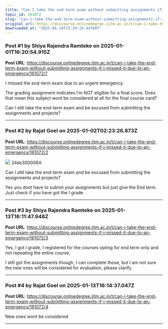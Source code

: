 ```yaml
---
title: "Can I take the end-term exam without submitting assignments if I missed it due to an emergency?"
topic_id: 161072
slug: "can-i-take-the-end-term-exam-without-submitting-assignments-if-i-missed-it-due-to-an-emergency"
original_url: https://discourse.onlinedegree.iitm.ac.in/t/can-i-take-the-end-term-exam-without-submitting-assignments-if-i-missed-it-due-to-an-emergency/161072
downloaded_at: "2025-06-18T15:29:19.447607"
---
```


### Post #1 by Shiya Rajendra Ramteke on 2025-01-01T16:20:54.915Z
**Post URL**: https://discourse.onlinedegree.iitm.ac.in/t/can-i-take-the-end-term-exam-without-submitting-assignments-if-i-missed-it-due-to-an-emergency/161072/1

I missed the end-term exam due to an urgent emergency.

The grading assignment indicates I’m NOT eligible for a final score. Does that mean this subject wont be considered at all for the final course card?

Can I still take the end-term exam and be excused from submitting the assignments and projects?

---

### Post #2 by Rajat Goel on 2025-01-02T02:23:26.873Z
**Post URL**: https://discourse.onlinedegree.iitm.ac.in/t/can-i-take-the-end-term-exam-without-submitting-assignments-if-i-missed-it-due-to-an-emergency/161072/2

![](https://dub1.discourse-cdn.com/flex013/user_avatar/discourse.onlinedegree.iitm.ac.in/24ds3000064/48/111221_2.png)
 24ds3000064:

Can I still take the end-term exam and be excused from submitting the assignments and projects?

Yes you dont have to submit your assignments but just give the End term. Just check if you have got the I grade

---

### Post #3 by Shiya Rajendra Ramteke on 2025-01-13T16:11:47.948Z
**Post URL**: https://discourse.onlinedegree.iitm.ac.in/t/can-i-take-the-end-term-exam-without-submitting-assignments-if-i-missed-it-due-to-an-emergency/161072/3

Yes, I got I grade, I registered for the courses opting for end term only and not repeating the entire course,

I still got the assignments though, I can complete those, but I am not sure the new ones will be considered for evaluation, please clarify

---

### Post #4 by Rajat Goel on 2025-01-13T16:14:37.047Z
**Post URL**: https://discourse.onlinedegree.iitm.ac.in/t/can-i-take-the-end-term-exam-without-submitting-assignments-if-i-missed-it-due-to-an-emergency/161072/4

New ones wont be considered

---
